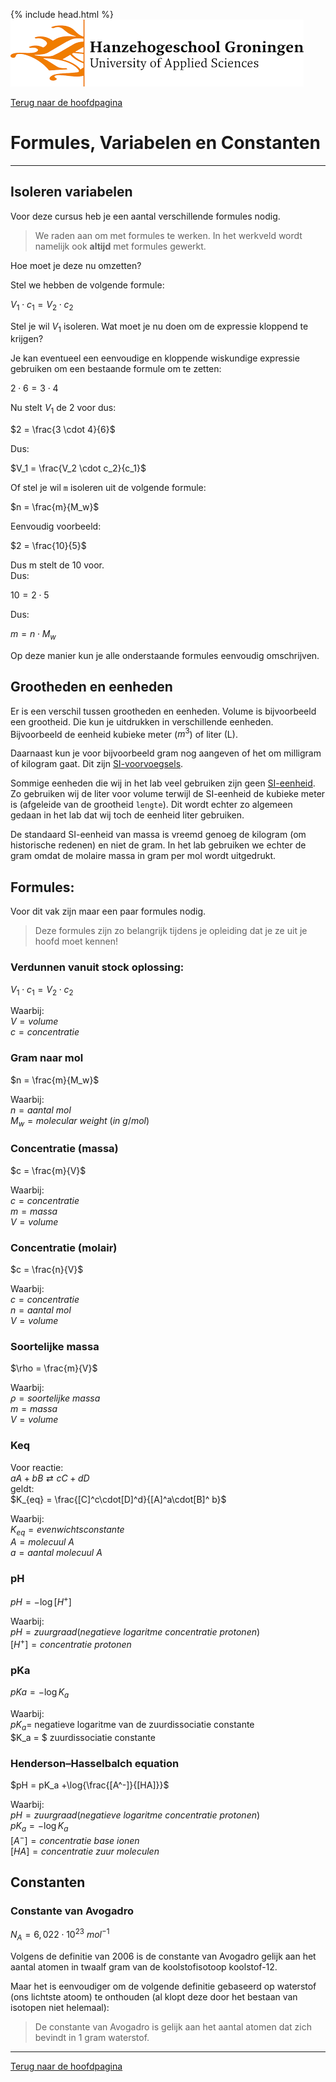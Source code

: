 {% include head.html %}
![Hanze](../hanze/hanze.png)

[Terug naar de hoofdpagina ](../index.md)

# Formules, Variabelen en Constanten

---

## Isoleren variabelen

Voor deze cursus heb je een aantal verschillende formules nodig.  

>We raden aan om met formules te werken. In het werkveld wordt namelijk ook **altijd** met formules gewerkt.  

Hoe moet je deze nu omzetten?  

Stel we hebben de volgende formule:  

$V_1 \cdot c_1 = V_2 \cdot c_2$  

Stel je wil $V_1$ isoleren. Wat moet je nu doen om de expressie kloppend te krijgen?  

Je kan eventueel een eenvoudige en kloppende wiskundige expressie gebruiken om een bestaande formule om te zetten:  

$2 \cdot 6 = 3 \cdot 4$  

Nu stelt $V_1$ de 2 voor dus:  

$2 = \frac{3 \cdot 4}{6}$  

Dus:  

$V_1 = \frac{V_2 \cdot c_2}{c_1}$  

Of stel je wil `m` isoleren uit de volgende formule:  

$n = \frac{m}{M_w}$  

Eenvoudig voorbeeld:  

$2 = \frac{10}{5}$  

Dus m stelt de 10 voor.  
Dus:  

$10 = 2 \cdot 5$  

Dus:  

$m = n \cdot M_w$  

Op deze manier kun je alle onderstaande formules eenvoudig omschrijven.  

## Grootheden en eenheden

Er is een verschil tussen grootheden en eenheden. Volume is bijvoorbeeld een grootheid. Die kun je uitdrukken in verschillende eenheden. Bijvoorbeeld de eenheid kubieke meter ($m^3$) of liter (L).  

Daarnaast kun je voor bijvoorbeeld gram nog aangeven of het om milligram of kilogram gaat. Dit zijn [SI-voorvoegsels](https://nl.wikipedia.org/wiki/SI-voorvoegsel).   

Sommige eenheden die wij in het lab veel gebruiken zijn geen [SI-eenheid](https://nl.wikipedia.org/wiki/SI-stelsel).
Zo gebruiken wij de liter voor volume terwijl de SI-eenheid de kubieke meter is (afgeleide van de grootheid `lengte`). Dit wordt echter zo algemeen gedaan in het lab dat wij toch de eenheid liter gebruiken.  

De standaard SI-eenheid van massa is vreemd genoeg de kilogram (om historische redenen) en niet de gram. In het lab gebruiken we echter de gram omdat de molaire massa in gram per mol wordt uitgedrukt.

## Formules:

Voor dit vak zijn maar een paar formules nodig.  

> Deze formules zijn zo belangrijk tijdens je opleiding dat je ze uit je hoofd moet kennen!

### Verdunnen vanuit stock oplossing:

$V_1 \cdot c_1 = V_2 \cdot c_2$  

Waarbij:  
$V = volume$  
$c = concentratie$  

### Gram naar mol

$n = \frac{m}{M_w}$  

Waarbij:  
$n = aantal \ mol$  
$M_w = molecular \ weight \ (in \ g/mol)$  

### Concentratie (massa)

$c = \frac{m}{V}$  

Waarbij:  
$c = concentratie$  
$m = massa$  
$V = volume$  

### Concentratie (molair)

$c = \frac{n}{V}$  

Waarbij:  
$c = concentratie$  
$n = aantal \ mol$  
$V = volume$  

### Soortelijke massa

$\rho = \frac{m}{V}$  

Waarbij:  
$\rho = soortelijke \ massa$  
$m = massa$  
$V = volume$  

### Keq

Voor reactie:  
$aA + bB \rightleftarrows cC + dD$  
geldt:  
$K_{eq} = \frac{[C]^c\cdot[D]^d}{[A]^a\cdot[B]^ b}$  

Waarbij:  
$K_{eq} = evenwichtsconstante$  
$A = molecuul \ A$  
$a = aantal \ molecuul \ A$  

### pH

$pH = -\log{[H^+]}$  

Waarbij:  
$pH = zuurgraad (negatieve \ logaritme \ concentratie \ protonen)$  
$[H^+] = concentratie \ protonen$  

### pKa

$pKa = -\log{K_a}$  

Waarbij:  
$pK_a =$ negatieve logaritme van de zuurdissociatie constante  
$K_a = $ zuurdissociatie constante  

### Henderson–Hasselbalch equation

$pH = pK_a +\log{\frac{[A^-]}{[HA]}}$  

Waarbij:  
$pH = zuurgraad (negatieve \ logaritme \ concentratie \ protonen)$  
$pK_a = -\log{K_a}$  
$[A^-] = concentratie \ base \ ionen$  
$[HA] = concentratie \ zuur \ moleculen$  

## Constanten

### Constante van Avogadro

$N_A = 6,022 \cdot 10^{23} \ mol^{−1}$  

Volgens de definitie van 2006 is de constante van Avogadro gelijk aan het aantal atomen in twaalf gram van de koolstofisotoop koolstof-12.

Maar het is eenvoudiger om de volgende definitie gebaseerd op waterstof (ons lichtste atoom) te onthouden (al klopt deze door het bestaan van isotopen niet helemaal):

>De constante van Avogadro is gelijk aan het aantal atomen dat zich bevindt in 1 gram waterstof.

---

[Terug naar de hoofdpagina ](../index.md)
